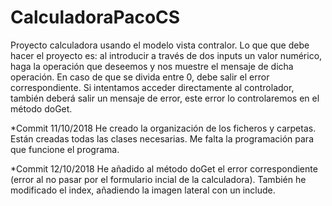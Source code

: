 # CalculadoraPacoCS
Proyecto calculadora usando el modelo vista contralor.
Lo que que debe hacer el proyecto es: al introducir a través de dos inputs un valor numérico, haga la operación que deseemos y nos muestre el mensaje de dicha operación. En caso de que se divida entre 0, debe salir el error correspondiente. Si intentamos acceder directamente al controlador, también deberá salir un mensaje de error, este error lo controlaremos en el método doGet. 

*Commit 11/10/2018 He creado la organización de los ficheros y carpetas. Están creadas todas las clases necesarias. Me falta la programación para que funcione el programa.

*Commit 12/10/2018 He añadido al método doGet el error correspondiente (error al no pasar por el formulario incial de la calculadora). También he modificado el index, añadiendo la imagen lateral con un include.
